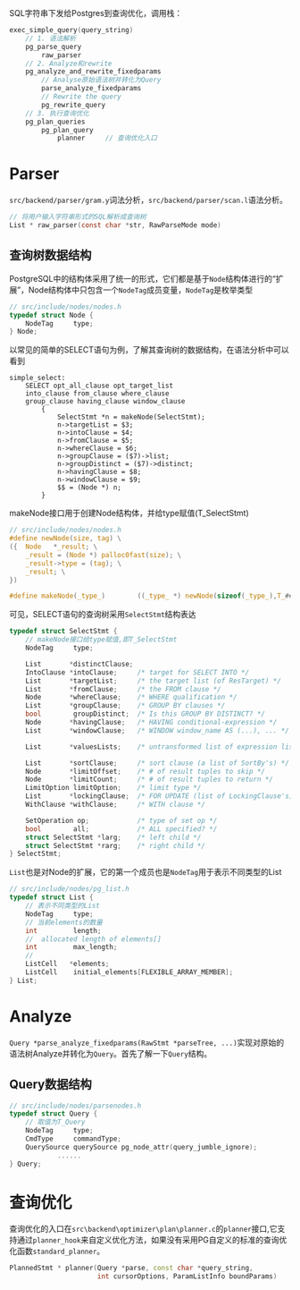
SQL字符串下发给Postgres到查询优化，调用栈：
```c
exec_simple_query(query_string)
    // 1. 语法解析
    pg_parse_query
        raw_parser
    // 2. Analyze和rewrite
    pg_analyze_and_rewrite_fixedparams
        // Analyse原始语法树并转化为Query
        parse_analyze_fixedparams
        // Rewrite the query
        pg_rewrite_query
    // 3. 执行查询优化
    pg_plan_queries
        pg_plan_query
            planner     // 查询优化入口
```
# Parser
`src/backend/parser/gram.y`词法分析，`src/backend/parser/scan.l`语法分析。
```C
// 将用户输入字符串形式的SQL解析成查询树
List * raw_parser(const char *str, RawParseMode mode)
```
## 查询树数据结构

PostgreSQL中的结构体采用了统一的形式，它们都是基于`Node`结构体进行的“扩展”，Node结构体中只包含一个`NodeTag`成员变量，`NodeTag`是枚举类型
```C
// src/include/nodes/nodes.h
typedef struct Node {
	NodeTag		type;
} Node;
```
以常见的简单的SELECT语句为例，了解其查询树的数据结构，在语法分析中可以看到
```
simple_select:
    SELECT opt_all_clause opt_target_list
    into_clause from_clause where_clause
    group_clause having_clause window_clause
        {
            SelectStmt *n = makeNode(SelectStmt);
            n->targetList = $3;
            n->intoClause = $4;
            n->fromClause = $5;
            n->whereClause = $6;
            n->groupClause = ($7)->list;
            n->groupDistinct = ($7)->distinct;
            n->havingClause = $8;
            n->windowClause = $9;
            $$ = (Node *) n;
        }
```

makeNode接口用于创建Node结构体，并给type赋值(T_SelectStmt)
```C
// src/include/nodes/nodes.h
#define newNode(size, tag) \
({	Node   *_result; \
	_result = (Node *) palloc0fast(size); \
	_result->type = (tag); \
	_result; \
})

#define makeNode(_type_)		((_type_ *) newNode(sizeof(_type_),T_##_type_))
```
可见，SELECT语句的查询树采用`SelectStmt`结构表达
```C++
typedef struct SelectStmt {
    // makeNode接口给type赋值,即T_SelectStmt
	NodeTag		type;

	List	   *distinctClause;
	IntoClause *intoClause;		/* target for SELECT INTO */
	List	   *targetList;		/* the target list (of ResTarget) */
	List	   *fromClause;		/* the FROM clause */
	Node	   *whereClause;	/* WHERE qualification */
	List	   *groupClause;	/* GROUP BY clauses */
	bool		groupDistinct;	/* Is this GROUP BY DISTINCT? */
	Node	   *havingClause;	/* HAVING conditional-expression */
	List	   *windowClause;	/* WINDOW window_name AS (...), ... */

	List	   *valuesLists;	/* untransformed list of expression lists */

	List	   *sortClause;		/* sort clause (a list of SortBy's) */
	Node	   *limitOffset;	/* # of result tuples to skip */
	Node	   *limitCount;		/* # of result tuples to return */
	LimitOption limitOption;	/* limit type */
	List	   *lockingClause;	/* FOR UPDATE (list of LockingClause's) */
	WithClause *withClause;		/* WITH clause */

	SetOperation op;			/* type of set op */
	bool		all;			/* ALL specified? */
	struct SelectStmt *larg;	/* left child */
	struct SelectStmt *rarg;	/* right child */
} SelectStmt;
```
`List`也是对Node的扩展，它的第一个成员也是`NodeTag`用于表示不同类型的List
```c
// src/include/nodes/pg_list.h
typedef struct List {
    // 表示不同类型的List
	NodeTag		type;
    // 当前elements的数量
	int			length;
    //  allocated length of elements[]
	int			max_length;
    // 
	ListCell   *elements;
	ListCell	initial_elements[FLEXIBLE_ARRAY_MEMBER];
} List;
```

# Analyze
`Query *parse_analyze_fixedparams(RawStmt *parseTree, ...)`实现对原始的语法树Analyze并转化为`Query`。首先了解一下`Query`结构。

## Query数据结构
```C
// src/include/nodes/parsenodes.h
typedef struct Query {
    // 取值为T_Query
	NodeTag		type;
	CmdType		commandType;
	QuerySource querySource pg_node_attr(query_jumble_ignore);
            ......
} Query;
```

# 查询优化

查询优化的入口在`src\backend\optimizer\plan\planner.c`的`planner`接口,它支持通过`planner_hook`来自定义优化方法，如果没有采用PG自定义的标准的查询优化函数`standard_planner`。
```C++
PlannedStmt * planner(Query *parse, const char *query_string,
                      int cursorOptions, ParamListInfo boundParams)
```

